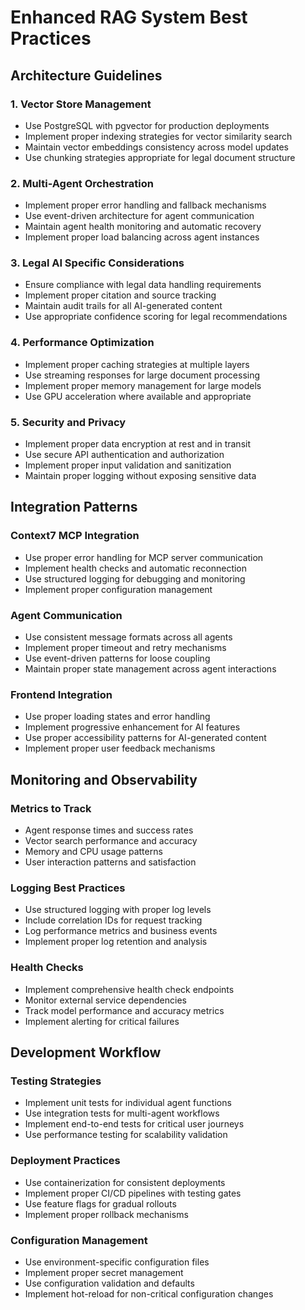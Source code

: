 ﻿# Enhanced RAG System Best Practices

## Architecture Guidelines

### 1. Vector Store Management
- Use PostgreSQL with pgvector for production deployments
- Implement proper indexing strategies for vector similarity search
- Maintain vector embeddings consistency across model updates
- Use chunking strategies appropriate for legal document structure

### 2. Multi-Agent Orchestration
- Implement proper error handling and fallback mechanisms
- Use event-driven architecture for agent communication
- Maintain agent health monitoring and automatic recovery
- Implement proper load balancing across agent instances

### 3. Legal AI Specific Considerations
- Ensure compliance with legal data handling requirements
- Implement proper citation and source tracking
- Maintain audit trails for all AI-generated content
- Use appropriate confidence scoring for legal recommendations

### 4. Performance Optimization
- Implement proper caching strategies at multiple layers
- Use streaming responses for large document processing
- Implement proper memory management for large models
- Use GPU acceleration where available and appropriate

### 5. Security and Privacy
- Implement proper data encryption at rest and in transit
- Use secure API authentication and authorization
- Implement proper input validation and sanitization
- Maintain proper logging without exposing sensitive data

## Integration Patterns

### Context7 MCP Integration
- Use proper error handling for MCP server communication
- Implement health checks and automatic reconnection
- Use structured logging for debugging and monitoring
- Implement proper configuration management

### Agent Communication
- Use consistent message formats across all agents
- Implement proper timeout and retry mechanisms
- Use event-driven patterns for loose coupling
- Maintain proper state management across agent interactions

### Frontend Integration
- Use proper loading states and error handling
- Implement progressive enhancement for AI features
- Use proper accessibility patterns for AI-generated content
- Implement proper user feedback mechanisms

## Monitoring and Observability

### Metrics to Track
- Agent response times and success rates
- Vector search performance and accuracy
- Memory and CPU usage patterns
- User interaction patterns and satisfaction

### Logging Best Practices
- Use structured logging with proper log levels
- Include correlation IDs for request tracking
- Log performance metrics and business events
- Implement proper log retention and analysis

### Health Checks
- Implement comprehensive health check endpoints
- Monitor external service dependencies
- Track model performance and accuracy metrics
- Implement alerting for critical failures

## Development Workflow

### Testing Strategies
- Implement unit tests for individual agent functions
- Use integration tests for multi-agent workflows
- Implement end-to-end tests for critical user journeys
- Use performance testing for scalability validation

### Deployment Practices
- Use containerization for consistent deployments
- Implement proper CI/CD pipelines with testing gates
- Use feature flags for gradual rollouts
- Implement proper rollback mechanisms

### Configuration Management
- Use environment-specific configuration files
- Implement proper secret management
- Use configuration validation and defaults
- Implement hot-reload for non-critical configuration changes

